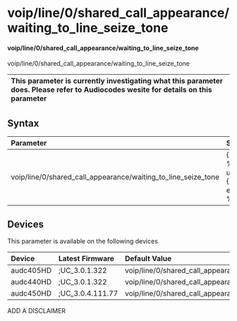 ﻿---
description: voip/line/0/shared_call_appearance/waiting_to_line_seize_tone
search: false
---

# voip/line/0/shared_call_appearance/waiting_to_line_seize_tone

#### voip/line/0/shared_call_appearance/waiting_to_line_seize_tone

voip/line/0/shared_call_appearance/waiting_to_line_seize_tone


| This parameter is currently investigating what this parameter does. Please refer to Audiocodes wesite for details on this parameter | 
| :--- |

## Syntax
| Parameter | Syntax |
| :--- | :--- |
|voip/line/0/shared_call_appearance/waiting_to_line_seize_tone | {% raw %} undefined {% endraw %}|

## Devices
This parameter is available on the following devices

| Device | Latest Firmware | Default Value |
|:---|:---|:---|
| audc405HD | ;UC_3.0.1.322 | voip/line/0/shared_call_appearance/waiting_to_line_seize_tone=SILENCE 
| audc440HD | ;UC_3.0.1.322 | voip/line/0/shared_call_appearance/waiting_to_line_seize_tone=SILENCE 
| audc450HD | ;UC_3.0.4.111.77 | voip/line/0/shared_call_appearance/waiting_to_line_seize_tone=SILENCE 

ADD A DISCLAIMER
